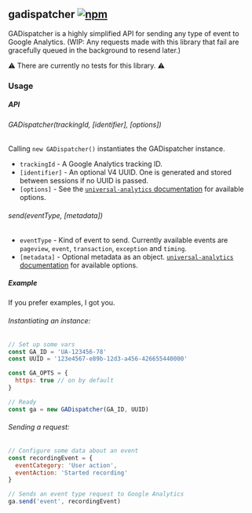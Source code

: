 ## gadispatcher [![npm](https://img.shields.io/npm/v/gadispatcher.svg)]()

GADispatcher is a highly simplified API for sending any type of event to
Google Analytics. (WIP: Any requests made with this library that fail are
gracefully queued in the background to resend later.)

:warning: There are currently no tests for this library. :warning:

### Usage

##### API
###### GADispatcher(trackingId, [identifier], [options])
Calling `new GADispatcher()` instantiates the GADispatcher instance.

- `trackingId` - A Google Analytics tracking ID.
- `[identifier]` - An optional V4 UUID. One is generated and stored between sessions if no UUID is passed.
- `[options]` - See the [`universal-analytics` documentation](https://github.com/peaksandpies/universal-analytics/blob/master/README.md#getting-started) for available options.

###### send(eventType, [metadata])
- `eventType` - Kind of event to send. Currently available events are `pageview`, `event`, `transaction`, `exception` and `timing`.
- `[metadata]` - Optional metadata as an object. [`universal-analytics` documentation](https://github.com/peaksandpies/universal-analytics/blob/master/AcceptableParams.md) for available options.

##### Example
If you prefer examples, I got you.

###### Instantiating an instance:
```js
// Set up some vars
const GA_ID = 'UA-123456-78'
const UUID = '123e4567-e89b-12d3-a456-426655440000'

const GA_OPTS = {
  https: true // on by default
}

// Ready
const ga = new GADispatcher(GA_ID, UUID)
```

###### Sending a request:
```js
// Configure some data about an event
const recordingEvent = {
  eventCategory: 'User action',
  eventAction: 'Started recording'
}

// Sends an event type request to Google Analytics
ga.send('event', recordingEvent)
```
